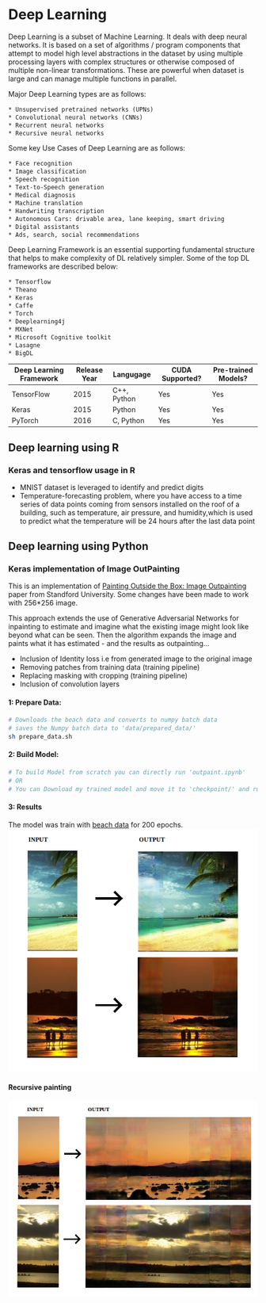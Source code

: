 
# Deep Learning

Deep Learning is a subset of Machine Learning. It deals with deep neural networks. It is based on a set of algorithms / program components that attempt to model high level abstractions in the dataset by using multiple processing layers with complex structures or otherwise composed of multiple non-linear transformations.
These are powerful when dataset is large and can manage multiple functions in parallel.

Major Deep Learning types are as follows:
```
* Unsupervised pretrained networks (UPNs)
* Convolutional neural networks (CNNs)
* Recurrent neural networks
* Recursive neural networks
```
Some key Use Cases of Deep Learning are as follows:
```
* Face recognition
* Image classification
* Speech recognition
* Text-to-Speech generation
* Medical diagnosis
* Machine translation
* Handwriting transcription
* Autonomous Cars: drivable area, lane keeping, smart driving
* Digital assistants
* Ads, search, social recommendations
```

Deep Learning Framework is an essential supporting fundamental structure that helps to make complexity of DL relatively simpler. Some of the top DL frameworks are described below:
```
* Tensorflow
* Theano
* Keras
* Caffe
* Torch
* Deeplearning4j
* MXNet
* Microsoft Cognitive toolkit
* Lasagne
* BigDL
```

Deep Learning Framework | Release Year|Langugage  |CUDA Supported?|Pre-trained Models?|
------------------------|-------------|-----------|---------------|-------------------|
TensorFlow              | 2015        |C++, Python| Yes           | Yes               |
Keras                   | 2015        |Python     | Yes           | Yes               |
PyTorch                 | 2016        |C, Python  | Yes           | Yes               |

## Deep learning using R

### Keras and tensorflow usage in R

* MNIST dataset is leveraged to identify and predict digits
* Temperature-forecasting problem, where you have access to a time series of data points coming from sensors installed on the roof of a building, such as temperature, air pressure, and humidity,which is used to predict what the temperature will be 24 hours after the last data point

## Deep learning using Python

### Keras implementation of Image OutPainting
This is an implementation of [Painting Outside the Box: Image Outpainting](https://cs230.stanford.edu/projects_spring_2018/posters/8265861.pdf) paper from Standford University. Some changes have been made to work with 256*256 image.

This approach extends the use of Generative Adversarial Networks for inpainting to estimate and imagine what the existing image might look like beyond what can be seen. Then the algorithm expands the image and paints what it has estimated - and the results as outpainting...

* Inclusion of Identity loss i.e from generated image to the original image
* Removing patches from training data (training pipeline)
* Replacing masking with cropping (training pipeline)
* Inclusion of convolution layers


#### 1: Prepare Data: 
```sh
# Downloads the beach data and converts to numpy batch data
# saves the Numpy batch data to 'data/prepared_data/'
sh prepare_data.sh
```

#### 2: Build Model: 
```sh
# To build Model from scratch you can directly run 'outpaint.ipynb' 
# OR
# You can Download my trained model and move it to 'checkpoint/' and run it.
```


#### 3: Results
The model was train with [beach data](http://cvcl.mit.edu/scenedatabase/coast.zip)  for 200 epochs.
![Demo](/Image_Outpainting/data/beachdata1.png)

#### Recursive painting
![Demo](/Image_Outpainting/data/beachdata2.png)


